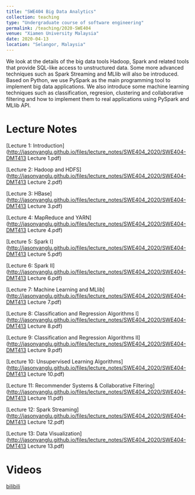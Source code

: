 ```yaml
---
title: "SWE404 Big Data Analytics"
collection: teaching
type: "Undergraduate course of software engineering"
permalink: /teaching/2020-SWE404
venue: "Xiamen University Malaysia"
date: 2020-04-13
location: "Selangor, Malaysia"
---
```


We look at the details of the big data tools Hadoop, Spark and related tools that provide SQL-like access to unstructured data. Some more advanced techniques such as Spark Streaming and MLlib will also be introduced. Based on Python, we use PySpark as the main programming tool to implement big data applications. We also introduce some machine learning techniques such as classification, regresion, clustering and collaborative filtering and how to implement them to real applications using PySpark and MLlib API.

Lecture Notes
======
[Lecture 1: Introduction](http://jasonyanglu.github.io/files/lecture_notes/SWE404_2020/SWE404-DMT413 Lecture 1.pdf)

[Lecture 2: Hadoop and HDFS](http://jasonyanglu.github.io/files/lecture_notes/SWE404_2020/SWE404-DMT413 Lecture 2.pdf)

[Lecture 3: HBase](http://jasonyanglu.github.io/files/lecture_notes/SWE404_2020/SWE404-DMT413 Lecture 3.pdf)

[Lecture 4: MapReduce and YARN](http://jasonyanglu.github.io/files/lecture_notes/SWE404_2020/SWE404-DMT413 Lecture 4.pdf)

[Lecture 5: Spark I](http://jasonyanglu.github.io/files/lecture_notes/SWE404_2020/SWE404-DMT413 Lecture 5.pdf)

[Lecture 6: Spark II](http://jasonyanglu.github.io/files/lecture_notes/SWE404_2020/SWE404-DMT413 Lecture 6.pdf)

[Lecture 7: Machine Learning and MLlib](http://jasonyanglu.github.io/files/lecture_notes/SWE404_2020/SWE404-DMT413 Lecture 7.pdf)

[Lecture 8: Classification and Regression Algorithms I](http://jasonyanglu.github.io/files/lecture_notes/SWE404_2020/SWE404-DMT413 Lecture 8.pdf)

[Lecture 9: Classification and Regression Algorithms II](http://jasonyanglu.github.io/files/lecture_notes/SWE404_2020/SWE404-DMT413 Lecture 9.pdf)

[Lecture 10: Unsupervised Learning Algorithms](http://jasonyanglu.github.io/files/lecture_notes/SWE404_2020/SWE404-DMT413 Lecture 10.pdf)

[Lecture 11: Recommender Systems & Collaborative Filtering](http://jasonyanglu.github.io/files/lecture_notes/SWE404_2020/SWE404-DMT413 Lecture 11.pdf)

[Lecture 12: Spark Streaming](http://jasonyanglu.github.io/files/lecture_notes/SWE404_2020/SWE404-DMT413 Lecture 12.pdf)

[Lecture 13: Data Visualization](http://jasonyanglu.github.io/files/lecture_notes/SWE404_2020/SWE404-DMT413 Lecture 13.pdf)

Videos
======
[bilibili](https://www.bilibili.com/video/BV1WK4y1t7yb/)
